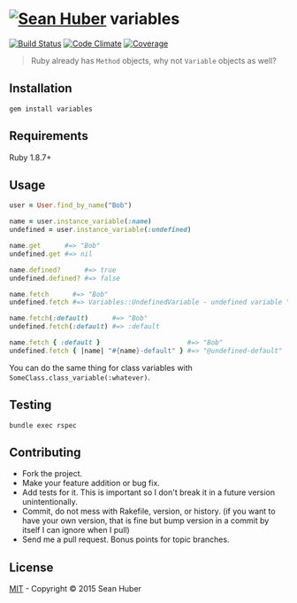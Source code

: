 # [![Sean Huber](https://cloud.githubusercontent.com/assets/2419/6550752/832d9a64-c5ea-11e4-9717-6f9aa6e023b5.png)](https://github.com/shuber) variables

[![Build Status](https://secure.travis-ci.org/shuber/eigenclass.png)](http://travis-ci.org/shuber/eigenclass) [![Code Climate](https://codeclimate.com/github/shuber/eigenclass/badges/gpa.svg)](https://codeclimate.com/github/shuber/eigenclass) [![Coverage](https://codeclimate.com/github/shuber/eigenclass/badges/coverage.svg)](https://codeclimate.com/github/shuber/eigenclass)

> Ruby already has `Method` objects, why not `Variable` objects as well?


## Installation

```
gem install variables
```


## Requirements

Ruby 1.8.7+


## Usage

```ruby
user = User.find_by_name("Bob")

name = user.instance_variable(:name)
undefined = user.instance_variable(:undefined)

name.get      #=> "Bob"
undefined.get #=> nil

name.defined?      #=> true
undefined.defined? #=> false

name.fetch      #=> "Bob"
undefined.fetch #=> Variables::UndefinedVariable - undefined variable "undefined"

name.fetch(:default)      #=> "Bob"
undefined.fetch(:default) #=> :default

name.fetch { :default }                      #=> "Bob"
undefined.fetch { |name| "#{name}-default" } #=> "@undefined-default"
```

You can do the same thing for class variables with `SomeClass.class_variable(:whatever)`.


## Testing

```
bundle exec rspec
```


## Contributing

* Fork the project.
* Make your feature addition or bug fix.
* Add tests for it. This is important so I don't break it in a future version unintentionally.
* Commit, do not mess with Rakefile, version, or history. (if you want to have your own version, that is fine but bump version in a commit by itself I can ignore when I pull)
* Send me a pull request. Bonus points for topic branches.


## License

[MIT](https://github.com/shuber/variables/blob/master/LICENSE)  - Copyright © 2015 Sean Huber
